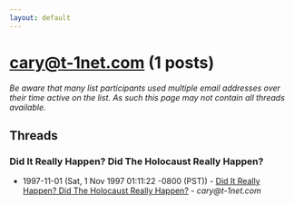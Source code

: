 ```yaml
---
layout: default
---
```


# cary@t-1net.com (1 posts)

_Be aware that many list participants used multiple email addresses over their time active on the list. As such this page may not contain all threads available._

## Threads

### Did It Really Happen?                                        Did The Holocaust Really Happen?
+ 1997-11-01 (Sat, 1 Nov 1997 01:11:22 -0800 (PST)) - [Did It Really Happen?                                        Did The Holocaust Really Happen?](/archive/1997/11/cbbc09a69218c252a8c8ed5640fe8614a9412d58970c57e42dcf0967f5d6c89c) - _cary@t-1net.com_


